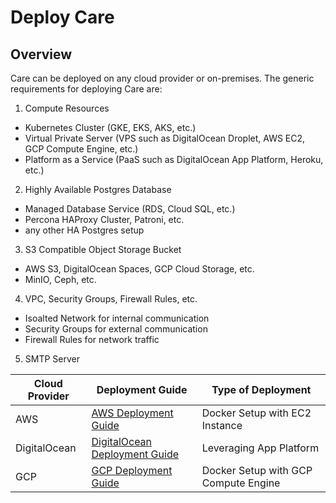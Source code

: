 # Deploy Care

## Overview
Care can be deployed on any cloud provider or on-premises. The generic requirements for deploying Care are:

1. Compute Resources
 - Kubernetes Cluster (GKE, EKS, AKS, etc.)
 - Virtual Private Server (VPS such as DigitalOcean Droplet, AWS EC2, GCP Compute Engine, etc.)
 - Platform as a Service (PaaS such as DigitalOcean App Platform, Heroku, etc.)
2. Highly Available Postgres Database
 - Managed Database Service (RDS, Cloud SQL, etc.)
 - Percona HAProxy Cluster, Patroni, etc.
 - any other HA Postgres setup
3. S3 Compatible Object Storage Bucket
 - AWS S3, DigitalOcean Spaces, GCP Cloud Storage, etc.
 - MinIO, Ceph, etc.
4. VPC, Security Groups, Firewall Rules, etc.
 - Isoalted Network for internal communication
 - Security Groups for external communication
 - Firewall Rules for network traffic
5. SMTP Server


| Cloud Provider | Deployment Guide | Type of Deployment |
| --------------- | ---------------- | ------------- |
| AWS             | [AWS Deployment Guide](./AWS/) | Docker Setup with EC2 Instance |
| DigitalOcean    | [DigitalOcean Deployment Guide](./digitalOcean/) | Leveraging App Platform |
| GCP             | [GCP Deployment Guide](./GCP/) | Docker Setup with GCP Compute Engine |
